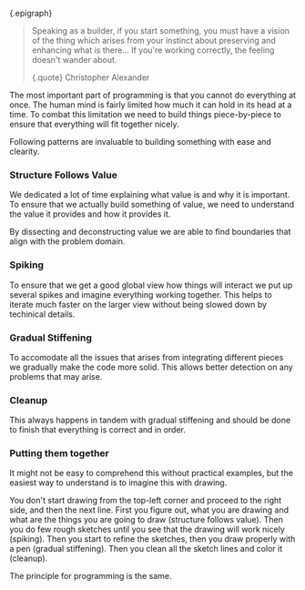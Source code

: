 {.epigraph}
> Speaking as a builder, if you start something, you must have a vision of the
> thing which arises from your instinct about preserving and enhancing
> what is there... If you're working correctly, the feeling doesn't wander about.
>
> {.quote}
> Christopher Alexander

The most important part of programming is that you cannot do everything at once.
The human mind is fairly limited how much it can hold in its head at a time.
To combat this limitation we need to build things piece-by-piece to ensure
that everything will fit together nicely.

Following patterns are invaluable to building something with ease and clearity.


### Structure Follows Value

We dedicated a lot of time explaining what value is and why it is important.
To ensure that we actually build something of value, we need to understand
the value it provides and how it provides it.

By dissecting and deconstructing value we are able to find boundaries that
align with the problem domain.


### Spiking

To ensure that we get a good global view how things will interact we
put up several spikes and imagine everything working together. This helps
to iterate much faster on the larger view without being slowed down by
techinical details.


### Gradual Stiffening

To accomodate all the issues that arises from integrating different pieces
we gradually make the code more solid. This allows better detection on any
problems that may arise.


### Cleanup

This always happens in tandem with gradual stiffening and should be done to
finish that everything is correct and in order.


### Putting them together

It might not be easy to comprehend this without practical examples, but the
easiest way to understand is to imagine this with drawing.

You don't start drawing from the top-left corner and proceed to the right
side, and then the next line. First you figure out, what you are drawing
and what are the things you are going to draw (structure follows value).
Then you do few rough sketches until you see that the drawing will work nicely (spiking).
Then you start to refine the sketches, then you draw properly with a pen (gradual stiffening).
Then you clean all the sketch lines and color it (cleanup).

The principle for programming is the same.